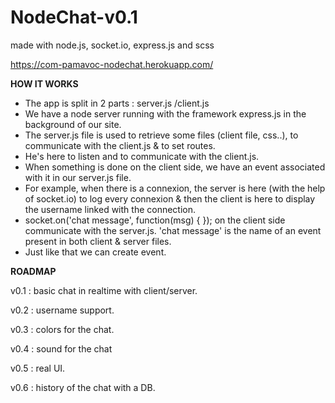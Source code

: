 # NodeChat-v0.1

made with node.js, socket.io, express.js and scss

https://com-pamavoc-nodechat.herokuapp.com/


<b>HOW IT WORKS</b> 

- The app is split in 2 parts : server.js /client.js
- We have a node server running with the framework express.js in the background of our site. 
- The server.js file is used to retrieve some files (client file, css..), to communicate with the client.js & to set routes.
- He's here to listen and to communicate with the client.js. 
- When something is done on the client side, we have an event associated with it in our server.js file.
- For example, when there is a connexion, the server is here (with the help of socket.io) to log every connexion & then the client is here to display the username linked with the connection. 
- socket.on('chat message', function(msg) { }); on the client side communicate with the server.js. 'chat message' is the name of an event present in both client & server files.
- Just like that we can create event.
   
<b>ROADMAP</b> 

v0.1 : basic chat in realtime with client/server. 

v0.2 : username support.

v0.3 : colors for the chat.

v0.4 : sound for the chat

v0.5 : real UI.

v0.6 : history of the chat with a DB.
